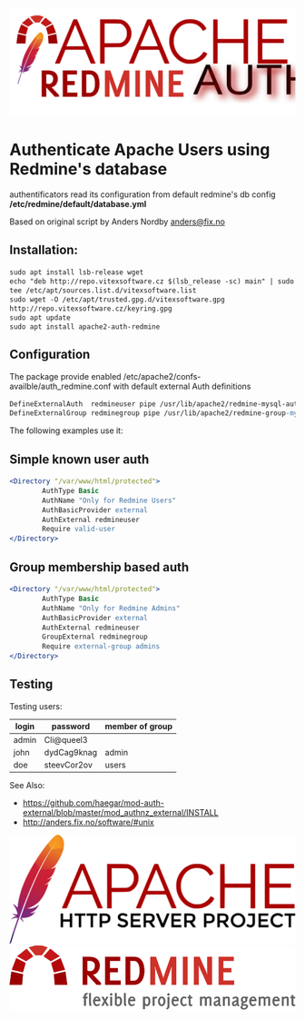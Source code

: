 ![apache_auth_redmine](apache_auth_redmine.svg?raw=true)

Authenticate Apache Users using Redmine's database
==================================================

authentificators read its configuration from default redmine's db config **/etc/redmine/default/database.yml**


Based on original script by Anders Nordby <anders@fix.no>


Installation:
-------------

```shell
sudo apt install lsb-release wget
echo "deb http://repo.vitexsoftware.cz $(lsb_release -sc) main" | sudo tee /etc/apt/sources.list.d/vitexsoftware.list
sudo wget -O /etc/apt/trusted.gpg.d/vitexsoftware.gpg http://repo.vitexsoftware.cz/keyring.gpg
sudo apt update
sudo apt install apache2-auth-redmine
```


Configuration
-------------

The package provide enabled /etc/apache2/confs-availble/auth_redmine.conf with default external Auth definitions

```apache
DefineExternalAuth  redmineuser pipe /usr/lib/apache2/redmine-mysql-auth.pl
DefineExternalGroup redminegroup pipe /usr/lib/apache2/redmine-group-mysql-auth.pl
```

The following examples use it:

Simple known user auth
----------------------

```apache
<Directory "/var/www/html/protected">
        AuthType Basic
        AuthName "Only for Redmine Users" 
        AuthBasicProvider external
        AuthExternal redmineuser
        Require valid-user
</Directory>

```

Group membership based auth
---------------------------

```apache
<Directory "/var/www/html/protected">
        AuthType Basic
        AuthName "Only for Redmine Admins" 
        AuthBasicProvider external
        AuthExternal redmineuser
        GroupExternal redminegroup
        Require external-group admins
</Directory>
```

Testing
-------

Testing users:


  | login	| password	| member of group |
  |-------------|---------------|-----------------
  | admin	| Cli@queel3	|
  | john	| dydCag9knag	| admin
  | doe		| steevCor2ov	| users



See Also: 

 * https://github.com/haegar/mod-auth-external/blob/master/mod_authnz_external/INSTALL
 * http://anders.fix.no/software/#unix


![Apache](apache.svg?raw=true)
![Redmin](redmine.svg?raw=true)
